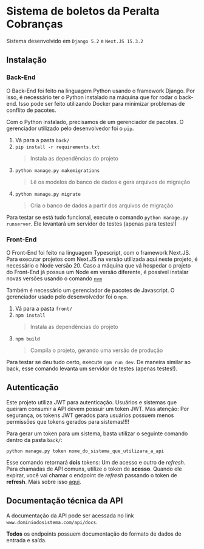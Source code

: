 # Sistema de boletos da Peralta Cobranças

Sistema desenvolvido em `Django 5.2` e `Next.JS 15.3.2`

## Instalação
### Back-End
O Back-End foi feito na linguagem Python usando o framework Django. Por isso, é necessário ter o Python instalado na máquina que for rodar o back-end. Isso pode ser feito utilizando Docker para minimizar problemas de conflito de pacotes.

Com o Python instalado, precisamos de um gerenciador de pacotes. O gerenciador utilizado pelo desenvolvedor foi o `pip`.

1. Vá para a pasta `back/`
2. `pip install -r requirements.txt`
    > Instala as dependências do projeto
3. `python manage.py makemigrations`
    > Lê os modelos do banco de dados e gera arquivos de migração
4. `python manage.py migrate`
    > Cria o banco de dados a partir dos arquivos de migração

Para testar se está tudo funcional, execute o comando `python manage.py runserver`. Ele levantará um servidor de testes (apenas para testes!)

### Front-End
O Front-End foi feito na linguagem Typescript, com o framework Next.JS. Para executar projetos com Next.JS na versão utilizada aqui neste projeto, é necessário o Node versão 20. Caso a máquina que vá hospedar o projeto do Front-End já possua um Node em versão diferente, é possível instalar novas versões usando o comando [`nvm`](https://www.freecodecamp.org/news/node-version-manager-nvm-install-guide/)

Também é necessário um gerenciador de pacotes de Javascript. O gerenciador usado pelo desenvolvedor foi o `npm`.

1. Vá para a pasta `front/`
2. `npm install`
    > Instala as dependências do projeto
3. `npm build`
    > Compila o projeto, gerando uma versão de produção

Para testar se deu tudo certo, execute `npm run dev`. De maneira similar ao back, esse comando levanta um servidor de testes (apenas testes!).


## Autenticação
Este projeto utiliza JWT para autenticação. Usuários e sistemas que queiram consumir a API devem possuir um token JWT. Mas atenção: Por segurança, os tokens JWT gerados para usuários possuem menos permissões que tokens gerados para sistemas!!!!

Para gerar um token para um sistema, basta utilizar o seguinte comando dentro da pasta `back/`:

`python manage.py token nome_do_sistema_que_utilizara_a_api`

Esse comando retornará **dois** tokens: Um de acesso e outro de _refresh_. Para chamadas de API comuns, utilize o token de **acesso**. Quando ele expirar, você vai chamar o endpoint de _refresh_ passando o token de **refresh**. Mais sobre isso [aqui](https://auth0.com/blog/pt-refresh-tokens-what-are-they-and-when-to-use-them/).


## Documentação técnica da API
A documentação da API pode ser acessada no link `www.dominiodosistema.com/api/docs`.

**Todos** os endpoints possuem documentação do formato de dados de entrada e saída.